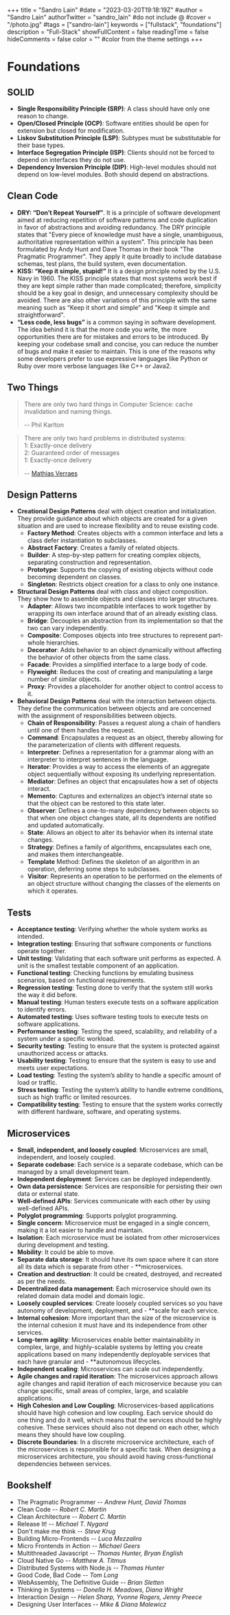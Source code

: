 +++
title = "Sandro Lain"
#date = "2023-03-20T19:18:19Z"
#author = "Sandro Lain"
authorTwitter = "sandro_lain" #do not include @
#cover = "/photo.jpg"
#tags = ["sandro-lain"]
keywords = ["fullstack", "foundations"]
description = "Full-Stack"
showFullContent = false
readingTime = false
hideComments = false
color = "" #color from the theme settings
+++

# Foundations

## SOLID

- **Single Responsibility Principle (SRP)**: A class should have only one reason to change.
- **Open/Closed Principle (OCP)**: Software entities should be open for extension but closed for modification.
- **Liskov Substitution Principle (LSP)**: Subtypes must be substitutable for their base types.
- **Interface Segregation Principle (ISP)**: Clients should not be forced to depend on interfaces they do not use.
- **Dependency Inversion Principle (DIP)**: High-level modules should not depend on low-level modules. Both should depend on abstractions.

## Clean Code

- **DRY: “Don’t Repeat Yourself”**. It is a principle of software development aimed at reducing repetition of software patterns and code duplication in favor of abstractions and avoiding redundancy. The DRY principle states that "Every piece of knowledge must have a single, unambiguous, authoritative representation within a system". This principle has been formulated by Andy Hunt and Dave Thomas in their book "The Pragmatic Programmer". They apply it quite broadly to include database schemas, test plans, the build system, even documentation.
- **KISS: “Keep it simple, stupid!”** It is a design principle noted by the U.S. Navy in 1960. The KISS principle states that most systems work best if they are kept simple rather than made complicated; therefore, simplicity should be a key goal in design, and unnecessary complexity should be avoided. There are also other variations of this principle with the same meaning such as “Keep it short and simple” and "Keep it simple and straightforward".
- **“Less code, less bugs”** is a common saying in software development. The idea behind it is that the more code you write, the more opportunities there are for mistakes and errors to be introduced. By keeping your codebase small and concise, you can reduce the number of bugs and make it easier to maintain. This is one of the reasons why some developers prefer to use expressive languages like Python or Ruby over more verbose languages like C++ or Java2.

## Two Things

> There are only two hard things in Computer Science: cache invalidation and naming things.
>
> -- Phil Karlton

> There are only two hard problems in distributed systems:  
> 1: Exactly-once delivery  
> 2: Guaranteed order of messages  
> 1: Exactly-once delivery
>
> -- [Mathias Verraes](https://twitter.com/mathiasverraes/status/632260618599403520)

## Design Patterns

- **Creational Design Patterns** deal with object creation and initialization. They provide guidance about which objects are created for a given situation and are used to increase flexibility and to reuse existing code.
  - **Factory Method**: Creates objects with a common interface and lets a class defer instantiation to subclasses.
  - **Abstract Factory**: Creates a family of related objects.
  - **Builder**: A step-by-step pattern for creating complex objects, separating construction and representation.
  - **Prototype**: Supports the copying of existing objects without code becoming dependent on classes.
  - **Singleton**: Restricts object creation for a class to only one instance.
- **Structural Design Patterns** deal with class and object composition. They show how to assemble objects and classes into larger structures.
  - **Adapter**: Allows two incompatible interfaces to work together by wrapping its own interface around that of an already existing class.
  - **Bridge**: Decouples an abstraction from its implementation so that the two can vary independently.
  - **Composite**: Composes objects into tree structures to represent part-whole hierarchies.
  - **Decorator**: Adds behavior to an object dynamically without affecting the behavior of other objects from the same class.
  - **Facade**: Provides a simplified interface to a large body of code.
  - **Flyweight**: Reduces the cost of creating and manipulating a large number of similar objects.
  - **Proxy**: Provides a placeholder for another object to control access to it.
- **Behavioral Design Patterns** deal with the interaction between objects. They define the communication between objects and are concerned with the assignment of responsibilities between objects.
  - **Chain of Responsibility**: Passes a request along a chain of handlers until one of them handles the request.
  - **Command**: Encapsulates a request as an object, thereby allowing for the parameterization of clients with different requests.
  - **Interpreter**: Defines a representation for a grammar along with an interpreter to interpret sentences in the language.
  - **Iterator**: Provides a way to access the elements of an aggregate object sequentially without exposing its underlying representation.
  - **Mediator**: Defines an object that encapsulates how a set of objects interact.
  - **Memento**: Captures and externalizes an object’s internal state so that the object can be restored to this state later.
  - **Observer**: Defines a one-to-many dependency between objects so that when one object changes state, all its dependents are notified and updated automatically.
  - **State**: Allows an object to alter its behavior when its internal state changes.
  - **Strategy**: Defines a family of algorithms, encapsulates each one, and makes them interchangeable.
  - **Template** Method: Defines the skeleton of an algorithm in an operation, deferring some steps to subclasses.
  - **Visitor**: Represents an operation to be performed on the elements of an object structure without changing the classes of the elements on which it operates.

## Tests

- **Acceptance testing**: Verifying whether the whole system works as intended.
- **Integration testing**: Ensuring that software components or functions operate together.
- **Unit testing**: Validating that each software unit performs as expected. A unit is the smallest testable component of an application.
- **Functional testing**: Checking functions by emulating business scenarios, based on functional requirements.
- **Regression testing**: Testing done to verify that the system still works the way it did before.
- **Manual testing**: Human testers execute tests on a software application to identify errors.
- **Automated testing**: Uses software testing tools to execute tests on software applications.
- **Performance testing**: Testing the speed, scalability, and reliability of a system under a specific workload.
- **Security testing**: Testing to ensure that the system is protected against unauthorized access or attacks.
- **Usability testing**: Testing to ensure that the system is easy to use and meets user expectations.
- **Load testing**: Testing the system’s ability to handle a specific amount of load or traffic.
- **Stress testing**: Testing the system’s ability to handle extreme conditions, such as high traffic or limited resources.
- **Compatibility testing**: Testing to ensure that the system works correctly with different hardware, software, and operating systems.

## Microservices

- **Small, independent, and loosely coupled**: Microservices are small, independent, and loosely coupled.
- **Separate codebase**: Each service is a separate codebase, which can be managed by a small development team.
- **Independent deployment**: Services can be deployed independently.
- **Own data persistence**: Services are responsible for persisting their own data or external state.
- **Well-defined APIs**: Services communicate with each other by using well-defined APIs.
- **Polyglot programming**: Supports polyglot programming.
- **Single concern**: Microservice must be engaged in a single concern, making it a lot easier to handle and maintain.
- **Isolation**: Each microservice must be isolated from other microservices during development and testing.
- **Mobility**: It could be able to move.
- **Separate data storage**: It should have its own space where it can store all its data which is separate from other - **microservices.
- **Creation and destruction**: It could be created, destroyed, and recreated as per the needs.
- **Decentralized data management**: Each microservice should own its related domain data model and domain logic.
- **Loosely coupled services**: Create loosely coupled services so you have autonomy of development, deployment, and - **scale for each service.
- **Internal cohesion**: More important than the size of the microservice is the internal cohesion it must have and its independence from other services.
- **Long-term agility**: Microservices enable better maintainability in complex, large, and highly-scalable systems by letting you create applications based on many independently deployable services that each have granular and - **autonomous lifecycles.
- **Independent scaling**: Microservices can scale out independently.
- **Agile changes and rapid iteration**: The microservices approach allows agile changes and rapid iteration of each microservice because you can change specific, small areas of complex, large, and scalable applications.
- **High Cohesion and Low Coupling**: Microservices-based applications should have high cohesion and low coupling. Each service should do one thing and do it well, which means that the services should be highly cohesive. These services should also not depend on each other, which means they should have low coupling.
- **Discrete Boundaries**: In a discrete microservice architecture, each of the microservices is responsible for a specific task. When designing a microservices architecture, you should avoid having cross-functional dependencies between services.


## Bookshelf

- The Pragmatic Programmer -- *Andrew Hunt, David Thomas*
- Clean Code -- *Robert C. Martin*
- Clean Architecture -- *Robert C. Martin*
- Release It! -- *Michael T. Nygard*
- Don't make me think -- *Steve Krug*
- Building Micro-Frontends -- *Luca Mezzalira*
- Micro Frontends in Action -- *Michael Geers*
- Multithreaded Javascript -- *Thomas Hunter, Bryan English*
- Cloud Native Go -- *Matthew A. Titmus*
- Distributed Systems with Node.js -- *Thomas Hunter*
- Good Code, Bad Code -- *Tom Long*
- WebAssembly, The Definitive Guide -- *Brian Sletten*
- Thinking in Systems -- *Donella H. Meadows, Diana Wright*
- Interaction Design -- *Helen Sharp, Yvonne Rogers, Jenny Preece*
- Designing User Interfaces -- *Mike & Diana Malewicz*
